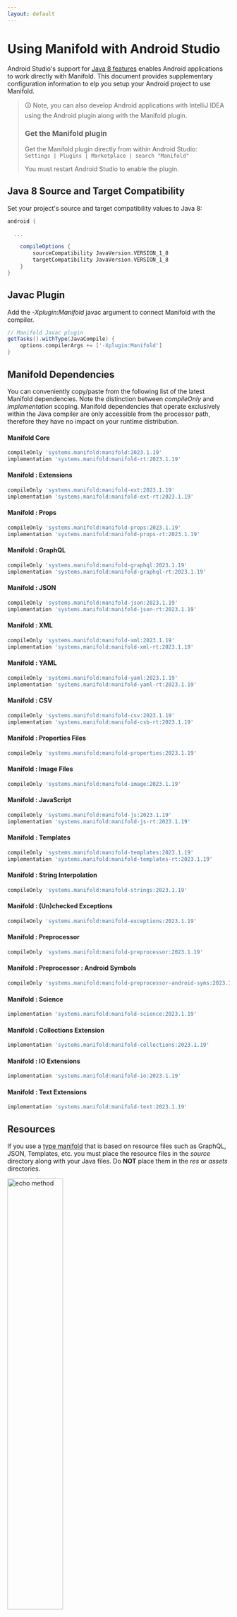```yaml
---
layout: default
---
```


# Using Manifold with Android Studio

Android Studio's support for [Java 8 features](https://developer.android.com/studio/write/java8-support.html) enables
Android applications to work directly with Manifold. This document provides supplementary configuration information to
elp you setup your Android project to use Manifold.

>🛈 Note, you can also develop Android applications with IntelliJ IDEA using the Android plugin along with the Manifold
>plugin. 
>
>### Get the Manifold plugin
>Get the Manifold plugin directly from within Android Studio:
><br>
>`Settings | Plugins | Marketplace | search "Manifold"`
><br>
> 
>You must restart Android Studio to enable the plugin. 
 
## Java 8 Source and Target Compatibility 
Set your project's source and target compatibility values to Java 8:

```groovy
android {

  ...

    compileOptions {
        sourceCompatibility JavaVersion.VERSION_1_8
        targetCompatibility JavaVersion.VERSION_1_8
    }
}
```

## Javac Plugin
Add the *-Xplugin:Manifold* javac argument to connect Manifold with the compiler.

```groovy
// Manifold Javac plugin
getTasks().withType(JavaCompile) {
    options.compilerArgs += ['-Xplugin:Manifold']
}
```    

## Manifold Dependencies
You can conveniently copy/paste from the following list of the latest Manifold dependencies. Note the distinction
between *compileOnly* and *implementation* scoping. Manifold dependencies that operate exclusively within the
Java compiler are only accessible from the processor path, therefore they have no impact on your runtime distribution.

#### Manifold Core
```groovy
compileOnly 'systems.manifold:manifold:2023.1.19'
implementation 'systems.manifold:manifold-rt:2023.1.19'
```
#### Manifold : Extensions
```groovy
compileOnly 'systems.manifold:manifold-ext:2023.1.19'
implementation 'systems.manifold:manifold-ext-rt:2023.1.19'
```
#### Manifold : Props
```groovy
compileOnly 'systems.manifold:manifold-props:2023.1.19'
implementation 'systems.manifold:manifold-props-rt:2023.1.19'
```
#### Manifold : GraphQL
```groovy
compileOnly 'systems.manifold:manifold-graphql:2023.1.19'
implementation 'systems.manifold:manifold-graphql-rt:2023.1.19'
```
#### Manifold : JSON
```groovy
compileOnly 'systems.manifold:manifold-json:2023.1.19'
implementation 'systems.manifold:manifold-json-rt:2023.1.19'
```
#### Manifold : XML
```groovy
compileOnly 'systems.manifold:manifold-xml:2023.1.19'
implementation 'systems.manifold:manifold-xml-rt:2023.1.19'
```
#### Manifold : YAML
```groovy
compileOnly 'systems.manifold:manifold-yaml:2023.1.19'
implementation 'systems.manifold:manifold-yaml-rt:2023.1.19'
```
#### Manifold : CSV
```groovy
compileOnly 'systems.manifold:manifold-csv:2023.1.19'
implementation 'systems.manifold:manifold-csb-rt:2023.1.19'
```
#### Manifold : Properties Files
```groovy
compileOnly 'systems.manifold:manifold-properties:2023.1.19'
```
#### Manifold : Image Files
```groovy
compileOnly 'systems.manifold:manifold-image:2023.1.19'
```
#### Manifold : JavaScript
```groovy
compileOnly 'systems.manifold:manifold-js:2023.1.19'
implementation 'systems.manifold:manifold-js-rt:2023.1.19'
```
#### Manifold : Templates
```groovy
compileOnly 'systems.manifold:manifold-templates:2023.1.19'
implementation 'systems.manifold:manifold-templates-rt:2023.1.19'
```
#### Manifold : String Interpolation
```groovy
compileOnly 'systems.manifold:manifold-strings:2023.1.19'
```
#### Manifold : (Un)checked Exceptions
```groovy
compileOnly 'systems.manifold:manifold-exceptions:2023.1.19'
```
#### Manifold : Preprocessor
```groovy
compileOnly 'systems.manifold:manifold-preprocessor:2023.1.19'
```
#### Manifold : Preprocessor : Android Symbols
```groovy
compileOnly 'systems.manifold:manifold-preprocessor-android-syms:2023.1.19'
```
#### Manifold : Science
```groovy
implementation 'systems.manifold:manifold-science:2023.1.19'
```
#### Manifold : Collections Extension
```groovy
implementation 'systems.manifold:manifold-collections:2023.1.19'
```
#### Manifold : IO Extensions
```groovy
implementation 'systems.manifold:manifold-io:2023.1.19'
```
#### Manifold : Text Extensions
```groovy
implementation 'systems.manifold:manifold-text:2023.1.19'
```

## Resources

If you use a [type manifold](https://github.com/manifold-systems/manifold/tree/master/manifold-core-parent/manifold#the-big-picture)
that is based on resource files such as GraphQL, JSON, Templates, etc. you must place the resource files in the 
*source* directory along with your Java files.  Do **NOT** place them in the *res* or *assets* directories.
 
<p><img src="http://manifold.systems/images/android_resources.png" alt="echo method" width="50%" height="50%"/></p> 

## Preprocessor and build variant symbols

If you use the [preprocessor](https://github.com/manifold-systems/manifold/tree/master/manifold-deps-parent/manifold-preprocessor),
you can directly reference Android build variant symbols with the [manifold-preprocessor-android-syms](https://github.com/manifold-systems/manifold/tree/master/manifold-deps-parent/manifold-preprocessor-android-syms)
dependency.
```java
#if FLAVOR == "paid"
  @Override
  public void specialMethod(Foo foo) {
  ...
  }
#endif
```
build.gradle
```groovy
dependencies {
    ...
    compileOnly 'systems.manifold:manifold-preprocessor:2023.1.19'
    compileOnly 'systems.manifold:manifold-preprocessor-android-syms:2023.1.19'
}
```